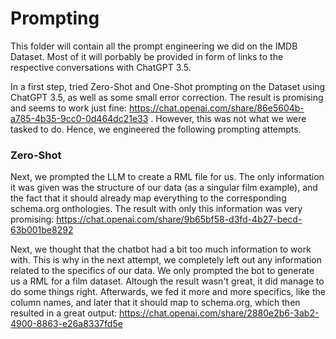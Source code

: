 # Prompting

This folder will contain all the prompt engineering we did on the IMDB Dataset. Most of it will porbably be provided in form of links to the respective conversations with ChatGPT 3.5.

In a first step, tried Zero-Shot and One-Shot prompting on the Dataset using ChatGPT 3.5, as well as some small error correction. The result is promising and seems to work just fine: https://chat.openai.com/share/86e5604b-a785-4b35-9cc0-0d464dc21e33 .
However, this was not what we were tasked to do. Hence, we engineered the following prompting attempts.

### Zero-Shot
Next, we prompted the LLM to create a RML file for us. The only information it was given was the structure of our data (as a singular film example), and the fact that it should already map everything to the corresponding schema.org onthologies. The result with only this information was very promising:
https://chat.openai.com/share/9b65bf58-d3fd-4b27-becd-63b001be8292

Next, we thought that the chatbot had a bit too much information to work with. This is why in the next attempt, we completely left out any information related to the specifics of our data. We only prompted the bot to generate us a RML for a film dataset. Altough the result wasn't great, it did manage to do some things right. Afterwards, we fed it more and more specifics, like the column names, and later that it should map to schema.org, which then resulted in a great output: https://chat.openai.com/share/2880e2b6-3ab2-4900-8863-e26a8337fd5e

